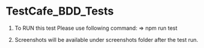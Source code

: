 # TestCafe_BDD_Tests

1. To RUN this test Please use following command:
      => npm run test

2. Screenshots will be available under screenshots folder after the test run.

